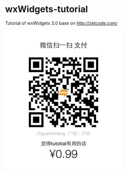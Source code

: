 # wxWidgets-tutorial
Tutorial of wxWidgets 3.0 base on http://zetcode.com/

![donation](./donation.jpg "donation")
